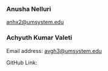 
### Anusha Nelluri
anhx2@umsystem.edu
### Achyuth Kumar Valeti
Email address: avgh3@umsystem.edu

GitHub Link: 
